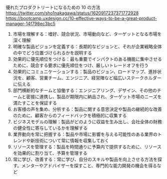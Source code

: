 優れたプロダクトリートになるための 10 の方法
https://twitter.com/sho1nakagawa/status/1620917237371772928
https://bootcamp.uxdesign.cc/10-effective-ways-to-be-a-great-product-manager-14f798ec3bc5

1. 市場を理解する：嗜好、競合状況、市場動向など、ターゲットとなる市場を深く理解
2. 明確な製品ビジョンを定義する：長期的なビジョンと、それが企業戦略全体の中でどう位置づけられるかを説明する
3. 効果的に優先順位をつける：最も重要でインパクトのある機能に集中させるために、競合する要求に優先順位をつけ、厳しいトレードオフを行う
4. 効果的にコミュニケーションする：製品のビジョン、ロードマップ、進捗状況を、顧客、営業チーム、エンジニア、経営陣など幅広いステークホルダーに伝える
5. 部門横断的なチームと協働する：エンジニアリング、デザイン、その他のチームと密接に連携し、製品が期限内に納品され、ターゲット市場のニーズを満たすことを保証する
6. お客様の声を集め、分析する：製品に関する意思決定や製品の継続的な改善のために、顧客からのフィードバックを積極的に収集する
7. ビジネスモデルの理解：製品がどのように収益を生み出し、会社全体の財務の健全性に寄与しているかを理解する
8. 業界動向を常に把握する：製品や市場に影響を与える可能性のある業界のトレンドや新技術について常に情報を収集しておく
9. リソースを管理する：製品を時間通りに予算内で提供するために、リソースを効果的に割り当て、予算を管理する
10. 常に学び、改善する：常に学び、自分のスキルや製品を向上させる方法を探す。メンターやアドバイザーを探すこと、専門的な能力開発の機会を得るなど
